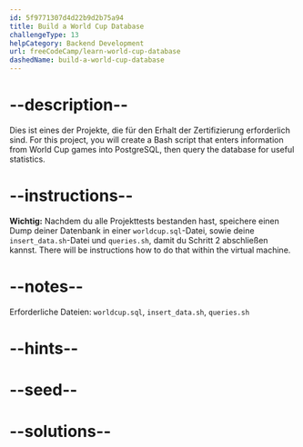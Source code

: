```yaml
---
id: 5f9771307d4d22b9d2b75a94
title: Build a World Cup Database
challengeType: 13
helpCategory: Backend Development
url: freeCodeCamp/learn-world-cup-database
dashedName: build-a-world-cup-database
---
```


# --description--

Dies ist eines der Projekte, die für den Erhalt der Zertifizierung erforderlich sind. For this project, you will create a Bash script that enters information from World Cup games into PostgreSQL, then query the database for useful statistics.

# --instructions--

**Wichtig:** Nachdem du alle Projekttests bestanden hast, speichere einen Dump deiner Datenbank in einer `worldcup.sql`-Datei, sowie deine `insert_data.sh`-Datei und `queries.sh`, damit du Schritt 2 abschließen kannst. There will be instructions how to do that within the virtual machine.

# --notes--

Erforderliche Dateien: `worldcup.sql`, `insert_data.sh`, `queries.sh`

# --hints--

# --seed--

# --solutions--
